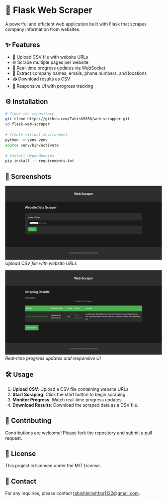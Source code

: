 # 🚀 Flask Web Scraper

A powerful and efficient web application built with Flask that scrapes company information from websites.

## ✨ Features

- 📂 Upload CSV file with website URLs
- 🌐 Scrape multiple pages per website
- 🔄 Real-time progress updates via WebSocket
- 🏢 Extract company names, emails, phone numbers, and locations
- 📥 Download results as CSV
- 📱 Responsive UI with progress tracking

## ⚙️ Installation

```bash
# Clone the repository
git clone https://github.com/Tabish5858/web-scrapper.git
cd flask-web-scraper

# Create virtual environment
python -m venv venv
source venv/bin/activate

# Install dependencies
pip install -r requirements.txt
```

## 📸 Screenshots

![Upload CSV](home.png)
*Upload CSV file with website URLs*

![Progress Tracking](progress.png)
*Real-time progress updates and responsive UI*

## 🛠️ Usage

1. **Upload CSV**: Upload a CSV file containing website URLs.
2. **Start Scraping**: Click the start button to begin scraping.
3. **Monitor Progress**: Watch real-time progress updates.
4. **Download Results**: Download the scraped data as a CSV file.

## 🤝 Contributing

Contributions are welcome! Please fork the repository and submit a pull request.

## 📄 License

This project is licensed under the MIT License.

## 📧 Contact

For any inquiries, please contact [tabishbinishfaq1122@gmail.com](mailto:tabishbinishfaq1122@gmail.com).

